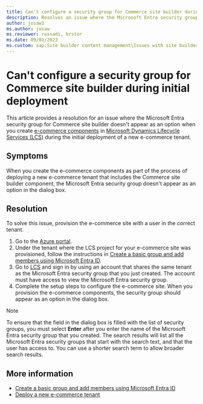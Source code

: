 ```yaml
---
title: Can't configure a security group for Commerce site builder during initial deployment
description: Resolves an issue where the Microsoft Entra security group for Commerce site builder doesn't appear as an option when creating e-commerce components in Dynamics LCS during initial deployment of a new e-commerce tenant.
author: josaw1 
ms.author: josaw
ms.reviewer: rassadi, brstor
ms.date: 09/01/2023
ms.custom: sap:Site builder content management\Issues with site builder logins and permissions
---
```

# Can't configure a security group for Commerce site builder during initial deployment

This article provides a resolution for an issue where the Microsoft Entra security group for Commerce site builder doesn't appear as an option when you create [e-commerce components](/dynamics365/commerce/e-commerce-extensibility/ecommerce-components) in [Microsoft Dynamics Lifecycle Services (LCS)](https://lcs.dynamics.com/) during the initial deployment of a new e-commerce tenant.

## Symptoms

When you create the e-commerce components as part of the process of deploying a new e-commerce tenant that includes the Commerce site builder component, the Microsoft Entra security group doesn't appear as an option in the dialog box.

## Resolution

To solve this issue, provision the e-commerce site with a user in the correct tenant.

1. Go to the [Azure portal](https://portal.azure.com/).
1. Under the tenant where the LCS project for your e-commerce site was provisioned, follow the instructions in [Create a basic group and add members using Microsoft Entra ID](/azure/active-directory/fundamentals/active-directory-groups-create-azure-portal).
1. Go to [LCS](https://lcs.dynamics.com/) and sign in by using an account that shares the same tenant as the Microsoft Entra security group that you just created. The account must have access to view the Microsoft Entra security group.
1. Complete the setup steps to configure the e-commerce site. When you provision the e-commerce components, the security group should appear as an option in the dialog box.

> [!NOTE]
> To ensure that the field in the dialog box is filled with the list of security groups, you must select **Enter** after you enter the name of the Microsoft Entra security group that you created. The search results will list all the Microsoft Entra security groups that start with the search text, and that the user has access to. You can use a shorter search term to allow broader search results.

## More information

- [Create a basic group and add members using Microsoft Entra ID](/azure/active-directory/fundamentals/active-directory-groups-create-azure-portal)
- [Deploy a new e-commerce tenant](/dynamics365/commerce/deploy-ecommerce-site)

